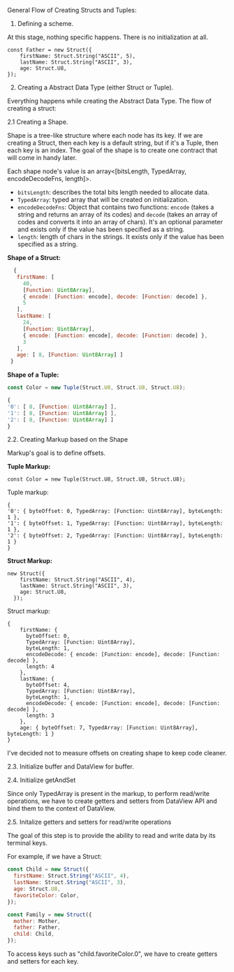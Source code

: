 General Flow of Creating Structs and Tuples:

1. Defining a scheme.

At this stage, nothing specific happens. There is no initialization at all.

```
const Father = new Struct({
    firstName: Struct.String("ASCII", 5),
    lastName: Struct.String("ASCII", 3),
    age: Struct.U8,
});
```

2. Creating a Abstract Data Type (either Struct or Tuple).

Everything happens while creating the Abstract Data Type. The flow of creating a struct:

2.1 Creating a Shape.

Shape is a tree-like structure where each node has its key. If we are creating a Struct, then each key is a default string, but if it's a Tuple, then each key is an index. The goal of the shape is to create one contract that will come in handy later.

Each shape node's value is an array<[bitsLength, TypedArray, encodeDecodeFns, length]>.

- `bitsLength`: describes the total bits length needed to allocate data.
- `TypedArray`: typed array that will be created on initialization.
- `encodeDecodeFns`: Object that contains two functions: `encode` (takes a string and returns an array of its codes) and `decode` (takes an array of codes and converts it into an array of chars). It's an optional parameter and exists only if the value has been specified as a string.
- `length`: length of chars in the strings. It exists only if the value has been specified as a string.

**Shape of a Struct:**

```js
  {
   firstName: [
     40,
     [Function: Uint8Array],
     { encode: [Function: encode], decode: [Function: decode] },
     5
   ],
   lastName: [
     24,
     [Function: Uint8Array],
     { encode: [Function: encode], decode: [Function: decode] },
     3
   ],
   age: [ 8, [Function: Uint8Array] ]
 }
```

**Shape of a Tuple:**

```js
const Color = new Tuple(Struct.U8, Struct.U8, Struct.U8);
```

```jsx
{
'0': [ 8, [Function: Uint8Array] ],
'1': [ 8, [Function: Uint8Array] ],
'2': [ 8, [Function: Uint8Array] ]
}
```

2.2. Creating Markup based on the Shape

Markup's goal is to define offsets.

**Tuple Markup:**

```
const Color = new Tuple(Struct.U8, Struct.U8, Struct.U8);
```

Tuple markup:

```
{
'0': { byteOffset: 0, TypedArray: [Function: Uint8Array], byteLength: 1 },
'1': { byteOffset: 1, TypedArray: [Function: Uint8Array], byteLength: 1 },
'2': { byteOffset: 2, TypedArray: [Function: Uint8Array], byteLength: 1 }
}
```

**Struct Markup:**

```
new Struct({
    firstName: Struct.String("ASCII", 4),
    lastName: Struct.String("ASCII", 3),
    age: Struct.U8,
  });
```

Struct markup:

```
{
	firstName: {
	  byteOffset: 0,
	  TypedArray: [Function: Uint8Array],
	  byteLength: 1,
	  encodeDecode: { encode: [Function: encode], decode: [Function: decode] },
	  length: 4
	},
	lastName: {
	  byteOffset: 4,
	  TypedArray: [Function: Uint8Array],
	  byteLength: 1,
	  encodeDecode: { encode: [Function: encode], decode: [Function: decode] },
	  length: 3
	},
	age: { byteOffset: 7, TypedArray: [Function: Uint8Array], byteLength: 1 }
}
```

I've decided not to measure offsets on creating shape to keep code cleaner.

2.3. Initialize buffer and DataView for buffer.

2.4. Initialize getAndSet

Since only TypedArray is present in the markup, to perform read/write operations, we have to create getters and setters from DataView API and bind them to the context of DataView.

2.5. Initalize getters and setters for read/write operations

The goal of this step is to provide the ability to read and write data by its terminal keys.

For example, if we have a Struct:

```js
const Child = new Struct({
  firstName: Struct.String("ASCII", 4),
  lastName: Struct.String("ASCII", 3),
  age: Struct.U8,
  favoriteColor: Color,
});

const Family = new Struct({
  mother: Mother,
  father: Father,
  child: Child,
});
```

To access keys such as "child.favoriteColor.0", we have to create getters and setters for each key.
